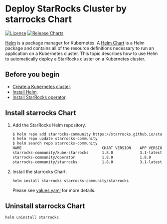 # Deploy StarRocks Cluster by starrocks Chart

[![License](https://img.shields.io/badge/License-Apache%202.0-blue.svg)](https://opensource.org/licenses/Apache-2.0) [![Release Charts](https://img.shields.io/badge/Release-helmcharts-green.svg)](https://github.com/StarRocks/starrocks-kubernetes-operator/releases)

[Helm](https://helm.sh/) is a package manager for Kubernetes. A [Helm Chart](https://helm.sh/docs/topics/charts/) is a Helm package and contains all of the resource definitions necessary to run an application on a Kubernetes cluster. This topic describes how to use Helm to automatically deploy a StarRocks cluster on a Kubernetes cluster.

## Before you begin

- [Create a Kubernetes cluster](./sr_operator#create-kubernetes-cluster).
- [Install Helm](https://helm.sh/docs/intro/quickstart/).
- [Install StarRocks operator](../operator/README.md#install-operator-chart).

## Install starrocks Chart

1. Add the StarRocks Helm repository.

    ```bash
    $ helm repo add starrocks-community https://starrocks.github.io/starrocks-kubernetes-operator
    $ helm repo update starrocks-community
    $ helm search repo starrocks-community
    NAME                                    CHART VERSION    APP VERSION  DESCRIPTION
    starrocks-community/kube-starrocks      1.8.0            3.1-latest   kube-starrocks includes two subcharts, starrock...
    starrocks-community/operator            1.8.0            1.8.0        A Helm chart for StarRocks operator
    starrocks-community/starrocks           1.8.0            3.1-latest   A Helm chart for StarRocks cluster
    ```

2. Install the starrocks Chart.

    ```bash
    helm install starrocks starrocks-community/starrocks
    ```

    Please see [values.yaml](./values.yaml) for more details.

## Uninstall starrocks Chart

```bash
helm uninstall starrocks
```
